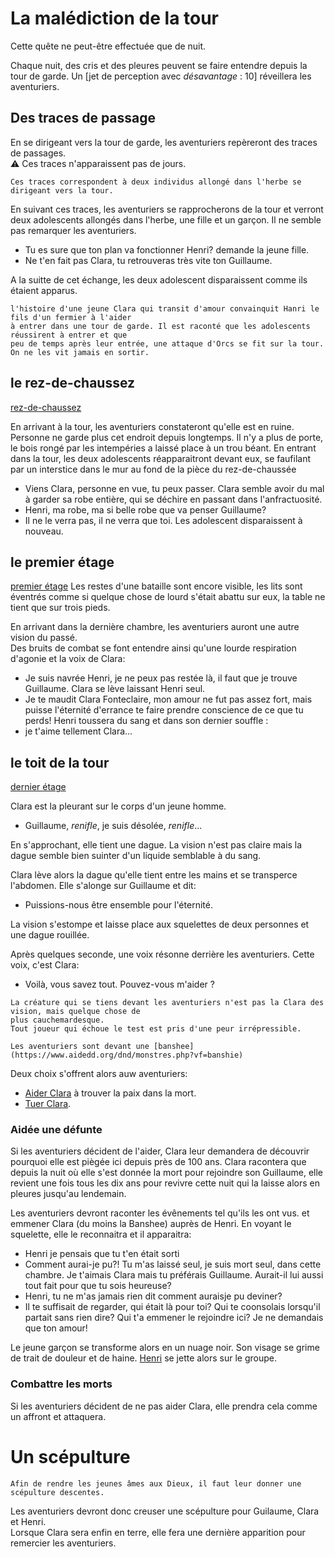 
# La malédiction de la tour
Cette quête ne peut-être effectuée que de nuit.

Chaque nuit, des cris et des pleures peuvent se faire entendre depuis la tour de garde.
Un [jet de perception avec *désavantage* : 10] réveillera les aventuriers. 

## Des traces de passage

En se dirigeant vers la tour de garde, les aventuriers repèreront des traces de passages.  
:warning: Ces traces n'apparaissent pas de jours.  

```[jet de survie : 15] 
Ces traces correspondent à deux individus allongé dans l'herbe se 
dirigeant vers la tour.  
```

En suivant ces traces, les aventuriers se rapprocherons de la tour et verront deux adolescents 
allongés dans l'herbe, une fille et un garçon. Il ne semble pas remarquer les aventuriers.
- Tu es sure que ton plan va fonctionner Henri? demande la jeune fille.
- Ne t'en fait pas Clara, tu retrouveras très vite ton Guillaume.

A la suitte de cet échange, les deux adolescent disparaissent comme ils étaient apparus.

```[Jet d'histoire: 35 || Lecture des Comptes et légendes] Il y a bien un compte qui raconte 
l'histoire d'une jeune Clara qui transit d'amour convainquit Hanri le fils d'un fermier à l'aider 
à entrer dans une tour de garde. Il est raconté que les adolescents réussirent à entrer et que 
peu de temps après leur entrée, une attaque d'Orcs se fit sur la tour.  
On ne les vit jamais en sortir.
```

## le rez-de-chaussez

[rez-de-chaussez](../3-Indices/tour_rdc.png)


En arrivant à la tour, les aventuriers constateront qu'elle est en ruine. Personne ne garde plus 
cet endroit depuis longtemps. Il n'y a plus de porte, le bois rongé par les intempéries a laissé 
place à un trou béant.
En entrant dans la tour, les deux adolescents réapparaitront devant eux, se faufilant par un interstice 
dans le mur au fond de la pièce du rez-de-chaussée
- Viens Clara, personne en vue, tu peux passer.
Clara semble avoir du mal à garder sa robe entière, qui se déchire en passant dans l'anfractuosité.
- Henri, ma robe, ma si belle robe que va penser Guillaume?
- Il ne le verra pas, il ne verra que toi.
Les adolescent disparaissent à nouveau.

## le premier étage

[premier étage](../3-Indices/tour_1er_etage.player.png)
Les restes d'une bataille sont encore visible, les lits sont éventrés comme si quelque chose de lourd 
s'était abattu sur eux, la table ne tient que sur trois pieds.

En arrivant dans la dernière chambre, les aventuriers auront une autre vision du passé.  
Des bruits de combat se font entendre ainsi qu'une lourde respiration d'agonie et la voix de Clara:
- Je suis navrée Henri, je ne peux pas restée là, il faut que je trouve Guillaume.
Clara se lève laissant Henri seul.
- Je te maudit Clara Fonteclaire, mon amour ne fut pas assez fort, mais puisse l'éternité d'errance te 
faire prendre conscience de ce que tu perds!
Henri toussera du sang et dans son dernier souffle :
- je t'aime tellement Clara...



## le toit de la tour

[dernier étage](../3-Indices/tour_toit.png)

Clara est la pleurant sur le corps d'un jeune homme.
- Guillaume, *renifle*, je suis désolée, *renifle*...

En s'approchant, elle tient une dague. La vision n'est pas claire mais la dague semble bien suinter 
d'un liquide semblable à du sang.

Clara lève alors la dague qu'elle tient entre les mains et se transperce l'abdomen. Elle s'alonge sur 
Guillaume et dit:
- Puissions-nous être ensemble pour l'éternité.

La vision s'estompe et laisse place aux squelettes de deux personnes et une dague rouillée.


Après quelques seconde, une voix résonne derrière les aventuriers. Cette voix, c'est Clara:
- Voilà, vous savez tout. Pouvez-vous m'aider ?

```[jet de Sagesse: 13]
La créature qui se tiens devant les aventuriers n'est pas la Clara des vision, mais quelque chose de 
plus cauchemardesque.
Tout joueur qui échoue le test est pris d'une peur irrépressible.
```

```[jet de Survie: 12]
Les aventuriers sont devant une [banshee](https://www.aidedd.org/dnd/monstres.php?vf=banshie)
```

Deux choix s'offrent alors auw aventuriers:
- [Aider Clara](#aidee-une-defunte) à trouver la paix dans la mort.
- [Tuer Clara](#combattre-les-morts).


### Aidée une défunte
Si les aventuriers décident de l'aider, Clara leur demandera de découvrir pourquoi elle est piègée ici 
depuis près de 100 ans. Clara racontera que depuis la nuit où elle s'est donnée la mort pour rejoindre 
son Guillaume, elle revient une fois tous les dix ans pour revivre cette nuit qui la laisse alors en 
pleures jusqu'au lendemain.

Les aventuriers devront raconter les évênements tel qu'ils les ont vus. et emmener Clara (du moins 
la Banshee) auprès de Henri. En voyant le squelette, elle le reconnaitra et il apparaitra:
- Henri je pensais que tu t'en était sorti
- Comment aurai-je pu?! Tu m'as laissé seul, je suis mort seul, dans cette chambre. Je t'aimais Clara mais 
tu préférais Guillaume. Aurait-il lui aussi tout fait pour que tu sois heureuse?
- Henri, tu ne m'as jamais rien dit comment auraisje pu deviner?
- Il te suffisait de regarder, qui était là pour toi? Qui te coonsolais lorsqu'il partait sans rien dire?
Qui t'a emmener le rejoindre ici? Je ne demandais que ton amour!

Le jeune garçon se transforme alors en un nuage noir. Son visage se grime de trait de douleur et de haine.
[Henri](https://www.aidedd.org/dnd/monstres.php?vf=ame-en-peine) se jette alors sur le groupe.


### Combattre les morts
Si les aventuriers décident de ne pas aider Clara, elle prendra cela comme un affront et attaquera.



# Un scépulture

```[Jet de Religion: 12] 
Afin de rendre les jeunes âmes aux Dieux, il faut leur donner une scépulture descentes.
```

Les aventuriers devront donc creuser une scépulture pour Guilaume, Clara et Henri.  
Lorsque Clara sera enfin en terre, elle fera une dernière apparition pour remercier les aventuriers.


